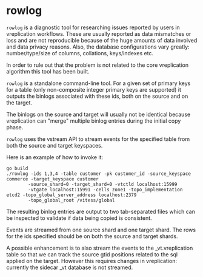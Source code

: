# rowlog

`rowlog` is a diagnostic tool for researching issues reported by users in vreplication workflows. These are usually
reported as data mismatches or loss and are not reproducible because of the huge amounts of data involved and data
privacy reasons. Also, the database configurations vary greatly: number/type/size of columns, collations, keys/indexes
etc.

In order to rule out that the problem is not related to the core vreplication algorithm this tool has been built.

`rowlog` is a standalone command-line tool. For a given set of primary keys for a table (only non-composite integer
primary keys are supported) it outputs the binlogs associated with these ids, both on the source and on the target.

The binlogs on the source and target will usually not be identical because vreplication can "merge" multiple binlog
entries during the initial copy phase.

`rowlog` uses the vstream API to stream events for the specified table from both the source and target keyspaces.

Here is an example of how to invoke it:

```
go build
./rowlog -ids 1,3,4 -table customer -pk customer_id -source_keyspace commerce -target_keyspace customer 
        -source_shard=0 -target_shard=0 -vtctld localhost:15999 
        -vtgate localhost:15991 -cells zone1 -topo_implementation etcd2 -topo_global_server_address localhost:2379 
        -topo_global_root /vitess/global
```

The resulting binlog entries are output to two tab-separated files which can be inspected to validate if data being
copied is consistent.

Events are streamed from one source shard and one target shard. The rows for the ids specified should be on both the
source and target shards.

A possible enhancement is to also stream the events to the _vt.vreplication table so that we can track the source gtid
positions related to the sql applied on the target. However this requires changes in vreplication:
currently the sidecar _vt database is not streamed.
